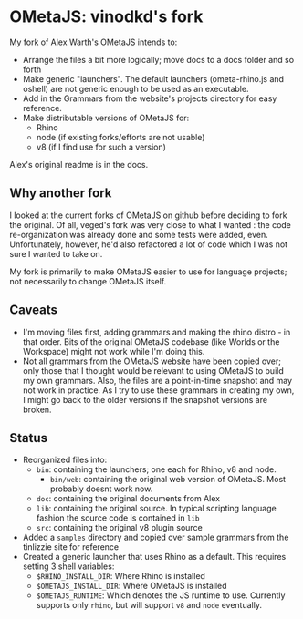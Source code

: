 OMetaJS: vinodkd's fork
========================

My fork of Alex Warth's OMetaJS intends to:

- Arrange the files a bit more logically; move docs to a docs folder and so forth
- Make generic "launchers". The default launchers (ometa-rhino.js and oshell) are not generic enough to be used as an executable.
- Add in the Grammars from the website's projects directory for easy reference.
- Make distributable versions of OMetaJS for:
	- Rhino
	- node (if existing forks/efforts are not usable)
	- v8 (if I find use for such a version)
  
Alex's original readme is in the docs.

Why another fork
----------------
I looked at the current forks of OMetaJS on github before deciding to fork the original. Of all, veged's fork was very close to what I wanted : the code re-organization was already done and some tests were added, even. Unfortunately, however, he'd also refactored a lot of code which I was not sure I wanted to take on.

My fork is primarily to make OMetaJS easier to use for language projects; not necessarily to change OMetaJS itself. 

Caveats
-------

- I'm moving files first, adding grammars and making the rhino distro - in that order. Bits of the original OMetaJS codebase (like Worlds or the Workspace) might not work while I'm doing this.
- Not all grammars from the OMetaJS website have been copied over; only those that I thought would be relevant to using OMetaJS to build my own grammars. Also, the files are a point-in-time snapshot and may not work in practice. As I try to use these grammars in creating my own, I might go back to the older versions if the snapshot versions are broken.

Status
------

- Reorganized files into:
	- `bin`: containing the launchers; one each for Rhino, v8 and node.
		- `bin/web`: containing the original web version of OMetaJS. Most probably doesnt work now.
	- `doc`: containing the original documents from Alex
	- `lib`: containing the original source. In typical scripting language fashion the source code is contained in `lib`
	- `src`: containing the original v8 plugin source
- Added a `samples` directory and copied over sample grammars from the tinlizzie site for reference
- Created a generic launcher that uses Rhino as a default. This requires setting 3 shell variables:
	- `$RHINO_INSTALL_DIR`: Where Rhino is installed
	- `$OMETAJS_INSTALL_DIR`: Where OMetaJS is installed
	- `$OMETAJS_RUNTIME`: Which denotes the JS runtime to use. Currently supports only `rhino`, but will support `v8` and `node` eventually.


